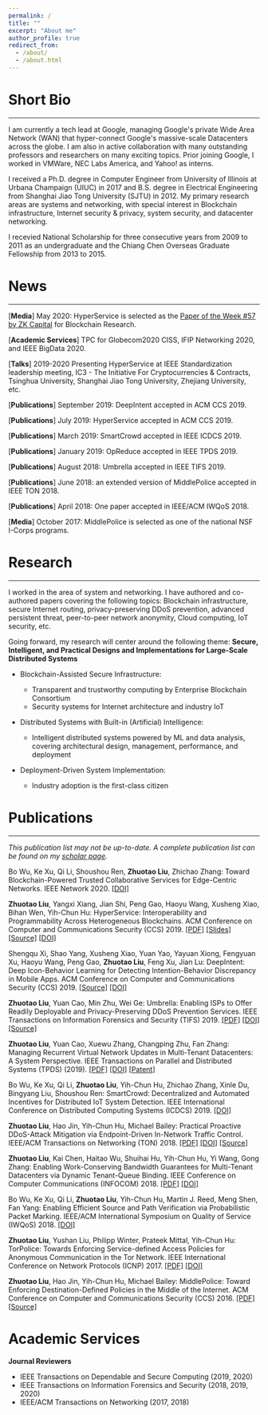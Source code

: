 ```yaml
---
permalink: /
title: ""
excerpt: "About me"
author_profile: true
redirect_from: 
  - /about/
  - /about.html
---
```


# Short Bio

---

I am currently a tech lead at Google, managing Google's private Wide Area Network (WAN) that hyper-connect Google's massive-scale Datacenters across the globe. I am also in active collaboration with many outstanding professors and researchers on many exciting topics. Prior joining Google, I worked in VMWare, NEC Labs America, and Yahoo! as interns. 

I received a Ph.D. degree in Computer Engineer from University of Illinois at Urbana Champaign (UIUC) in 2017 and B.S. degree in Electrical Engineering from Shanghai Jiao Tong University (SJTU) in 2012. My primary research areas are systems and networking, with special interest in Blockchain infrastructure, Internet security & privacy, system security, and datacenter networking. 

I recevied National Scholarship for three consecutive years from 2009 to 2011 as an undergraduate and the Chiang Chen Overseas Graduate Fellowship from 2013 to 2015.

# News

--- 

[**Media**] May 2020: HyperService is selected as the [Paper of the Week #57 by ZK Capital](https://zkcapital.substack.com) for Blockchain Research.  

[**Academic Services**] TPC for Globecom2020 CISS, IFIP Networking 2020, and IEEE BigData 2020.

[**Talks**] 2019-2020 Presenting HyperService at IEEE Standardization leadership meeting, IC3 - The Initiative For Cryptocurrencies & Contracts, Tsinghua University, Shanghai Jiao Tong University, Zhejiang University, etc.

[**Publications**] September 2019: DeepIntent accepted in ACM CCS 2019.

[**Publications**] July 2019: HyperService accepted in ACM CCS 2019. 

[**Publications**] March 2019: SmartCrowd accepted in IEEE ICDCS 2019. 

[**Publications**] January 2019: OpReduce accepted in IEEE TPDS 2019. 

[**Publications**] August 2018: Umbrella accepted in IEEE TIFS 2019.

[**Publications**] June 2018: an extended version of MiddlePolice accepted in IEEE TON 2018. 

[**Publications**] April 2018: One paper accepted in IEEE/ACM IWQoS 2018. 

[**Media**] October 2017: MiddlePolice is selected as one of the national NSF I-Corps programs. 


# Research

---

I worked in the area of system and networking. I have authored and co-authored papers covering the following topics: Blockchain infrastructure, secure Internet routing, privacy-preserving DDoS prevention, advanced persistent threat, peer-to-peer network anonymity, Cloud computing, IoT security, etc. 

Going forward, my research will center around the following theme: **Secure, Intelligent, and Practical Designs and Implementations for Large-Scale Distributed Systems**

- Blockchain-Assisted Secure Infrastructure:
  - Transparent and trustworthy computing by Enterprise Blockchain Consortium 
  - Security systems for Internet architecture and industry IoT 

- Distributed Systems with Built-in (Artificial) Intelligence:
  - Intelligent distributed systems powered by ML and data analysis, covering architectural design, management, performance, and deployment
  
- Deployment-Driven System Implementation: 
  - Industry adoption is the first-class citizen

# Publications

---

*This publication list may not be up-to-date. A complete publication list can be found on my [scholar page](https://scholar.google.com/citations?user=F8gi4rcAAAAJ&hl=en).* 

Bo Wu, Ke Xu, Qi Li, Shoushou Ren, **Zhuotao Liu**, Zhichao Zhang:
Toward Blockchain-Powered Trusted Collaborative Services for Edge-Centric Networks. IEEE Network 2020. [[DOI]](https://ieeexplore.ieee.org/document/9055734)

**Zhuotao Liu**, Yangxi Xiang, Jian Shi, Peng Gao, Haoyu Wang, Xusheng Xiao, Bihan Wen, Yih-Chun Hu:
HyperService: Interoperability and Programmability Across Heterogeneous Blockchains. ACM Conference on Computer and Communications Security (CCS) 2019. [[PDF]](https://eprint.iacr.org/2020/578.pdf) [[Slides]](https://zliuInspire.github.io/files/HyperServiceSlides.pdf) [[Source]](https://github.com/HyperService-Consortium) [[DOI]](https://dl.acm.org/doi/10.1145/3319535.3355503)

Shengqu Xi, Shao Yang, Xusheng Xiao, Yuan Yao, Yayuan Xiong, Fengyuan Xu, Haoyu Wang, Peng Gao, **Zhuotao Liu**, Feng Xu, Jian Lu: DeepIntent: Deep Icon-Behavior Learning for Detecting Intention-Behavior Discrepancy in Mobile Apps. ACM Conference on Computer and Communications Security (CCS) 2019. [[Source]](https://github.com/deepintent-ccs/DeepIntent/) [[DOI]](https://dl.acm.org/doi/10.1145/3319535.3363193)

**Zhuotao Liu**, Yuan Cao, Min Zhu, Wei Ge:
Umbrella: Enabling ISPs to Offer Readily Deployable and Privacy-Preserving DDoS Prevention Services. IEEE Transactions on Information Forensics and Security (TIFS) 2019. [[PDF]](https://arxiv.org/abs/1903.07796) [[DOI]](https://ieeexplore.ieee.org/document/8466917) [[Source]](https://github.com/zliuInspire/MiddlePolice)

**Zhuotao Liu**, Yuan Cao, Xuewu Zhang, Changping Zhu, Fan Zhang:
Managing Recurrent Virtual Network Updates in Multi-Tenant Datacenters: A System Perspective. IEEE Transactions on Parallel and Distributed Systems (TPDS) (2019). [[PDF]](https://zliuInspire.github.io/files/OpReduce.pdf) [[DOI]](https://ieeexplore.ieee.org/document/8613794) [[Patent]](https://patents.google.com/patent/US9813301B2/en)

Bo Wu, Ke Xu, Qi Li, **Zhuotao Liu**, Yih-Chun Hu, Zhichao Zhang, Xinle Du, Bingyang Liu, Shoushou Ren:
SmartCrowd: Decentralized and Automated Incentives for Distributed IoT System Detection. IEEE International Conference on Distributed Computing Systems (ICDCS) 2019. [[DOI]](https://ieeexplore.ieee.org/document/8884853)

**Zhuotao Liu**, Hao Jin, Yih-Chun Hu, Michael Bailey:
Practical Proactive DDoS-Attack Mitigation via Endpoint-Driven In-Network Traffic Control. 
IEEE/ACM Transactions on Networking (TON) 2018. [[PDF]](https://zliuInspire.github.io/files/MiddlePoliceTon.pdf) [[DOI]](https://ieeexplore.ieee.org/document/8418343) [[Source]](https://github.com/zliuInspire/MiddlePolice)

**Zhuotao Liu**, Kai Chen, Haitao Wu, Shuihai Hu, Yih-Chun Hu, Yi Wang, Gong Zhang:
Enabling Work-Conserving Bandwidth Guarantees for Multi-Tenant Datacenters via Dynamic Tenant-Queue Binding.
IEEE Conference on Computer Communications (INFOCOM) 2018. [[PDF]](https://arxiv.org/abs/1712.06766) [[DOI]](https://ieeexplore.ieee.org/document/8486219)

Bo Wu, Ke Xu, Qi Li, **Zhuotao Liu**, Yih-Chun Hu, Martin J. Reed, Meng Shen, Fan Yang:
Enabling Efficient Source and Path Verification via Probabilistic Packet Marking.
IEEE/ACM International Symposium on Quality of Service (IWQoS) 2018. [[DOI]](https://ieeexplore.ieee.org/document/8624169)

**Zhuotao Liu**, Yushan Liu, Philipp Winter, Prateek Mittal, Yih-Chun Hu:
TorPolice: Towards Enforcing Service-defined Access Policies for Anonymous Communication in the Tor Network.
IEEE International Conference on Network Protocols (ICNP) 2017. [[PDF]](https://arxiv.org/abs/1708.08162) [[DOI]](https://ieeexplore.ieee.org/document/8117564)

**Zhuotao Liu**, Hao Jin, Yih-Chun Hu, Michael Bailey:
MiddlePolice: Toward Enforcing Destination-Defined Policies in the Middle of the Internet. ACM Conference on Computer and Communications Security (CCS) 2016. [[PDF]](https://arxiv.org/abs/1709.05710) [[Source]](https://github.com/zliuInspire/MiddlePolice)

# Academic Services

**Journal Reviewers**
- IEEE Transactions on Dependable and Secure Computing (2019, 2020)
- IEEE Transactions on Information Forensics and Security (2018, 2019, 2020)
- IEEE/ACM Transactions on Networking (2017, 2018)


